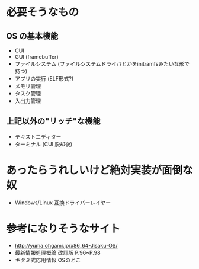 # 必要そうなもの

## OS の基本機能
* CUI
* GUI (framebuffer)
* ファイルシステム (ファイルシステムドライバとかをinitramfsみたいな形で持つ)
* アプリの実行 (ELF形式?)
* メモリ管理
* タスク管理
* 入出力管理

## 上記以外の"リッチ"な機能
* テキストエディター
* ターミナル (CUI 脱却後)

# あったらうれしいけど絶対実装が面倒な奴
* Windows/Linux 互換ドライバーレイヤー

# 参考になりそうなサイト
* http://yuma.ohgami.jp/x86_64-Jisaku-OS/
* 最新情報処理概論 改訂版 P.96~P.98
* キタミ式応用情報 OSのとこ
